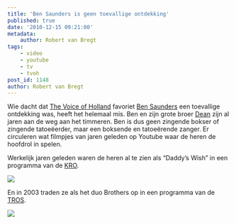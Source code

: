```yaml
---
title: 'Ben Saunders is geen toevallige ontdekking'
published: true
date: '2010-12-15 09:21:00'
metadata:
    author: Robert van Bregt
tags:
    - video
    - youtube
    - tv
    - tvoh
post_id: 1148
author: Robert van Bregt
---
```


Wie dacht dat [The Voice of Holland](http://www.thevoiceofholland.com/) favoriet [Ben Saunders](tattooben.hyves.nl) een toevallige ontdekking was, heeft het helemaal mis. Ben en zijn grote broer [Dean](http://djsaunders.hyves.nl/) zijn al jaren aan de weg aan het timmeren. Ben is dus geen zingende bokser of zingende tatoeëerder, maar een boksende en tatoeërende zanger. Er circuleren wat filmpjes van jaren geleden op Youtube waar de heren de hoofdrol in spelen.

Werkelijk jaren geleden waren de heren al te zien als “Daddy’s Wish” in een programma van de [KRO](http://www.kro.nl).

![](https://youtube.com/v/LkKg6zaLo_s)

En in 2003 traden ze als het duo Brothers op in een programma van de [TROS](http://www.tros.nl).

![](https://youtube.com/v/pwyf6HShrSg)